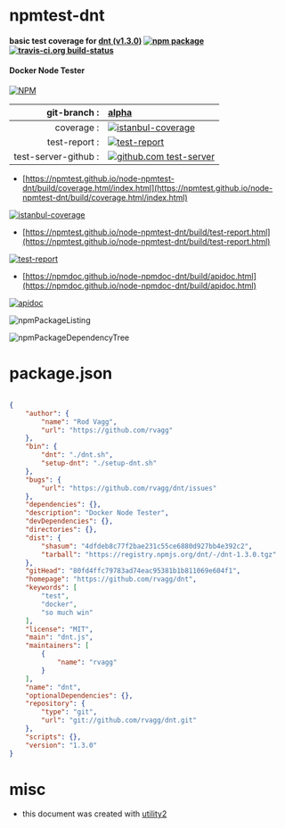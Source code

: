 # npmtest-dnt

#### basic test coverage for  [dnt (v1.3.0)](https://github.com/rvagg/dnt)  [![npm package](https://img.shields.io/npm/v/npmtest-dnt.svg?style=flat-square)](https://www.npmjs.org/package/npmtest-dnt) [![travis-ci.org build-status](https://api.travis-ci.org/npmtest/node-npmtest-dnt.svg)](https://travis-ci.org/npmtest/node-npmtest-dnt)

#### Docker Node Tester

[![NPM](https://nodei.co/npm/dnt.png?downloads=true&downloadRank=true&stars=true)](https://www.npmjs.com/package/dnt)

| git-branch : | [alpha](https://github.com/npmtest/node-npmtest-dnt/tree/alpha)|
|--:|:--|
| coverage : | [![istanbul-coverage](https://npmtest.github.io/node-npmtest-dnt/build/coverage.badge.svg)](https://npmtest.github.io/node-npmtest-dnt/build/coverage.html/index.html)|
| test-report : | [![test-report](https://npmtest.github.io/node-npmtest-dnt/build/test-report.badge.svg)](https://npmtest.github.io/node-npmtest-dnt/build/test-report.html)|
| test-server-github : | [![github.com test-server](https://npmtest.github.io/node-npmtest-dnt/GitHub-Mark-32px.png)](https://npmtest.github.io/node-npmtest-dnt/build/app/index.html) | | build-artifacts : | [![build-artifacts](https://npmtest.github.io/node-npmtest-dnt/glyphicons_144_folder_open.png)](https://github.com/npmtest/node-npmtest-dnt/tree/gh-pages/build)|

- [https://npmtest.github.io/node-npmtest-dnt/build/coverage.html/index.html](https://npmtest.github.io/node-npmtest-dnt/build/coverage.html/index.html)

[![istanbul-coverage](https://npmtest.github.io/node-npmtest-dnt/build/screenCapture.buildCi.browser.%252Ftmp%252Fbuild%252Fcoverage.lib.html.png)](https://npmtest.github.io/node-npmtest-dnt/build/coverage.html/index.html)

- [https://npmtest.github.io/node-npmtest-dnt/build/test-report.html](https://npmtest.github.io/node-npmtest-dnt/build/test-report.html)

[![test-report](https://npmtest.github.io/node-npmtest-dnt/build/screenCapture.buildCi.browser.%252Ftmp%252Fbuild%252Ftest-report.html.png)](https://npmtest.github.io/node-npmtest-dnt/build/test-report.html)

- [https://npmdoc.github.io/node-npmdoc-dnt/build/apidoc.html](https://npmdoc.github.io/node-npmdoc-dnt/build/apidoc.html)

[![apidoc](https://npmdoc.github.io/node-npmdoc-dnt/build/screenCapture.buildCi.browser.%252Ftmp%252Fbuild%252Fapidoc.html.png)](https://npmdoc.github.io/node-npmdoc-dnt/build/apidoc.html)

![npmPackageListing](https://npmtest.github.io/node-npmtest-dnt/build/screenCapture.npmPackageListing.svg)

![npmPackageDependencyTree](https://npmtest.github.io/node-npmtest-dnt/build/screenCapture.npmPackageDependencyTree.svg)



# package.json

```json

{
    "author": {
        "name": "Rod Vagg",
        "url": "https://github.com/rvagg"
    },
    "bin": {
        "dnt": "./dnt.sh",
        "setup-dnt": "./setup-dnt.sh"
    },
    "bugs": {
        "url": "https://github.com/rvagg/dnt/issues"
    },
    "dependencies": {},
    "description": "Docker Node Tester",
    "devDependencies": {},
    "directories": {},
    "dist": {
        "shasum": "4dfdeb8c77f2bae231c55ce6880d927bb4e392c2",
        "tarball": "https://registry.npmjs.org/dnt/-/dnt-1.3.0.tgz"
    },
    "gitHead": "80fd4ffc79783ad74eac95381b1b811069e604f1",
    "homepage": "https://github.com/rvagg/dnt",
    "keywords": [
        "test",
        "docker",
        "so much win"
    ],
    "license": "MIT",
    "main": "dnt.js",
    "maintainers": [
        {
            "name": "rvagg"
        }
    ],
    "name": "dnt",
    "optionalDependencies": {},
    "repository": {
        "type": "git",
        "url": "git://github.com/rvagg/dnt.git"
    },
    "scripts": {},
    "version": "1.3.0"
}
```



# misc
- this document was created with [utility2](https://github.com/kaizhu256/node-utility2)

